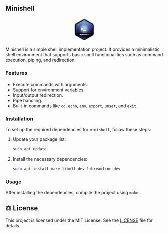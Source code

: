 ## Minishell

<p align="center">
	<img src="img/minishelle.png" alt="Minishell Badge" width="15%">
</p>

Minishell is a simple shell implementation project. It provides a minimalistic shell environment that supports basic shell functionalities such as command execution, piping, and redirection.

### Features
- Execute commands with arguments.
- Support for environment variables.
- Input/output redirection.
- Pipe handling.
- Built-in commands like `cd`, `echo`, `env`, `export`, `unset`, and `exit`.

### Installation

To set up the required dependencies for `minishell`, follow these steps:

1. Update your package list:
	```bash
	sudo apt update
	```

2. Install the necessary dependencies:
	```bash
	sudo apt install make libx11-dev libreadline-dev
	```

### Usage

After installing the dependencies, compile the project using `make`:


## ⚖️ License

This project is licensed under the MIT License. See the [LICENSE](LICENSE) file for details.
